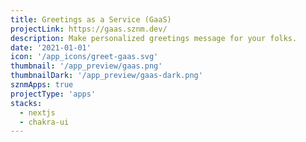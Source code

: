 ```yaml
---
title: Greetings as a Service (GaaS)
projectLink: https://gaas.sznm.dev/
description: Make personalized greetings message for your folks.
date: '2021-01-01'
icon: '/app_icons/greet-gaas.svg'
thumbnail: '/app_preview/gaas.png'
thumbnailDark: '/app_preview/gaas-dark.png'
sznmApps: true
projectType: 'apps'
stacks:
  - nextjs
  - chakra-ui
---
```

